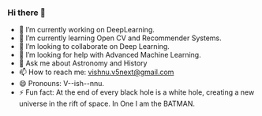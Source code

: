 ### Hi there 👋


- 🔭 I’m currently working on DeepLearning.
- 🌱 I’m currently learning Open CV and Recommender Systems.
- 👯 I’m looking to collaborate on Deep Learning.
- 🤔 I’m looking for help with Advanced Machine Learning.
- 💬 Ask me about Astronomy and History
- 📫 How to reach me: vishnu.v5next@gmail.com
- 😄 Pronouns: V--ish--nnu.
- ⚡ Fun fact: At the end of every black hole is a white hole, creating a new universe in the rift of space. In One I am the BATMAN.

